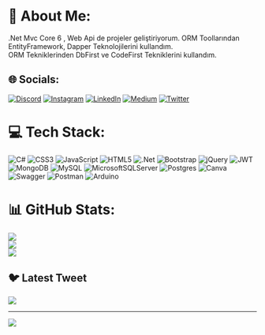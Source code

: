 # 💫 About Me:
.Net Mvc Core 6 , Web Api de projeler geliştiriyorum. ORM Toollarından EntityFramework, Dapper Teknolojilerini kullandım.<br>ORM Tekniklerinden DbFirst ve CodeFirst Tekniklerini kullandım.


## 🌐 Socials:
[![Discord](https://img.shields.io/badge/Discord-%237289DA.svg?logo=discord&logoColor=white)](https://discord.gg/esraysn#2293) [![Instagram](https://img.shields.io/badge/Instagram-%23E4405F.svg?logo=Instagram&logoColor=white)](https://instagram.com/https://www.instagram.com/esrayasn_/?next=%2F) [![LinkedIn](https://img.shields.io/badge/LinkedIn-%230077B5.svg?logo=linkedin&logoColor=white)](https://linkedin.com/in/https://www.linkedin.com/in/esra-ya%C5%9F%C4%B1n-5a756021b/) [![Medium](https://img.shields.io/badge/Medium-12100E?logo=medium&logoColor=white)](https://medium.com/@https://medium.com/@esrayasin) [![Twitter](https://img.shields.io/badge/Twitter-%231DA1F2.svg?logo=Twitter&logoColor=white)](https://twitter.com/@Esrayasnn) 

# 💻 Tech Stack:
![C#](https://img.shields.io/badge/c%23-%23239120.svg?style=for-the-badge&logo=c-sharp&logoColor=white) ![CSS3](https://img.shields.io/badge/css3-%231572B6.svg?style=for-the-badge&logo=css3&logoColor=white) ![JavaScript](https://img.shields.io/badge/javascript-%23323330.svg?style=for-the-badge&logo=javascript&logoColor=%23F7DF1E) ![HTML5](https://img.shields.io/badge/html5-%23E34F26.svg?style=for-the-badge&logo=html5&logoColor=white) ![.Net](https://img.shields.io/badge/.NET-5C2D91?style=for-the-badge&logo=.net&logoColor=white) ![Bootstrap](https://img.shields.io/badge/bootstrap-%23563D7C.svg?style=for-the-badge&logo=bootstrap&logoColor=white) ![jQuery](https://img.shields.io/badge/jquery-%230769AD.svg?style=for-the-badge&logo=jquery&logoColor=white) ![JWT](https://img.shields.io/badge/JWT-black?style=for-the-badge&logo=JSON%20web%20tokens) ![MongoDB](https://img.shields.io/badge/MongoDB-%234ea94b.svg?style=for-the-badge&logo=mongodb&logoColor=white) ![MySQL](https://img.shields.io/badge/mysql-%2300f.svg?style=for-the-badge&logo=mysql&logoColor=white) ![MicrosoftSQLServer](https://img.shields.io/badge/Microsoft%20SQL%20Sever-CC2927?style=for-the-badge&logo=microsoft%20sql%20server&logoColor=white) ![Postgres](https://img.shields.io/badge/postgres-%23316192.svg?style=for-the-badge&logo=postgresql&logoColor=white) ![Canva](https://img.shields.io/badge/Canva-%2300C4CC.svg?style=for-the-badge&logo=Canva&logoColor=white) ![Swagger](https://img.shields.io/badge/-Swagger-%23Clojure?style=for-the-badge&logo=swagger&logoColor=white) ![Postman](https://img.shields.io/badge/Postman-FF6C37?style=for-the-badge&logo=postman&logoColor=white) ![Arduino](https://img.shields.io/badge/-Arduino-00979D?style=for-the-badge&logo=Arduino&logoColor=white)
# 📊 GitHub Stats:
![](https://github-readme-stats.vercel.app/api?username=ysnesra&theme=dark&hide_border=false&include_all_commits=true&count_private=true)<br/>
![](https://github-readme-streak-stats.herokuapp.com/?user=ysnesra&theme=dark&hide_border=false)<br/>
![](https://github-readme-stats.vercel.app/api/top-langs/?username=ysnesra&theme=dark&hide_border=false&include_all_commits=true&count_private=true&layout=compact)

## 🐦 Latest Tweet
[![](https://gtce.itsvg.in/api?username=@Esrayasnn)](https://github.com/VishwaGauravIn/github-twitter-card-embed)

---
[![](https://visitcount.itsvg.in/api?id=ysnesra&icon=0&color=0)](https://visitcount.itsvg.in)

<!-- Proudly created with GPRM ( https://gprm.itsvg.in ) -->
